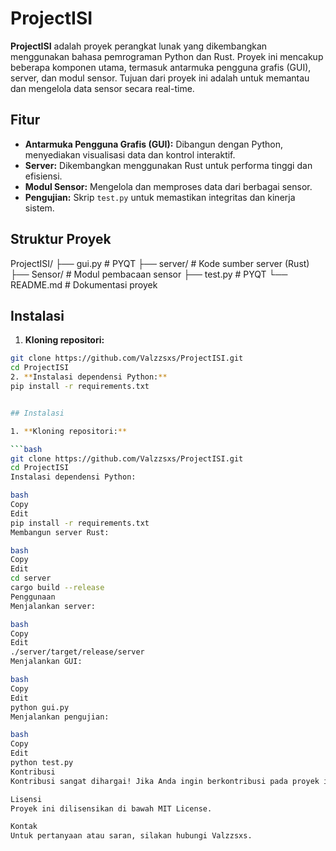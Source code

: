 # ProjectISI

**ProjectISI** adalah proyek perangkat lunak yang dikembangkan menggunakan bahasa pemrograman Python dan Rust. Proyek ini mencakup beberapa komponen utama, termasuk antarmuka pengguna grafis (GUI), server, dan modul sensor. Tujuan dari proyek ini adalah untuk memantau dan mengelola data sensor secara real-time.

## Fitur

- **Antarmuka Pengguna Grafis (GUI):** Dibangun dengan Python, menyediakan visualisasi data dan kontrol interaktif.
- **Server:** Dikembangkan menggunakan Rust untuk performa tinggi dan efisiensi.
- **Modul Sensor:** Mengelola dan memproses data dari berbagai sensor.
- **Pengujian:** Skrip `test.py` untuk memastikan integritas dan kinerja sistem.

## Struktur Proyek
ProjectISI/
├── gui.py # PYQT
├── server/ # Kode sumber server (Rust)
├── Sensor/ # Modul pembacaan sensor
├── test.py # PYQT
└── README.md # Dokumentasi proyek

## Instalasi

1. **Kloning repositori:**

```bash
git clone https://github.com/Valzzsxs/ProjectISI.git
cd ProjectISI
2. **Instalasi dependensi Python:**
pip install -r requirements.txt


## Instalasi

1. **Kloning repositori:**

```bash
git clone https://github.com/Valzzsxs/ProjectISI.git
cd ProjectISI
Instalasi dependensi Python:

bash
Copy
Edit
pip install -r requirements.txt
Membangun server Rust:

bash
Copy
Edit
cd server
cargo build --release
Penggunaan
Menjalankan server:

bash
Copy
Edit
./server/target/release/server
Menjalankan GUI:

bash
Copy
Edit
python gui.py
Menjalankan pengujian:

bash
Copy
Edit
python test.py
Kontribusi
Kontribusi sangat dihargai! Jika Anda ingin berkontribusi pada proyek ini, silakan fork repositori ini dan ajukan pull request. Pastikan untuk mengikuti pedoman kontribusi yang telah ditetapkan.

Lisensi
Proyek ini dilisensikan di bawah MIT License.

Kontak
Untuk pertanyaan atau saran, silakan hubungi Valzzsxs.
